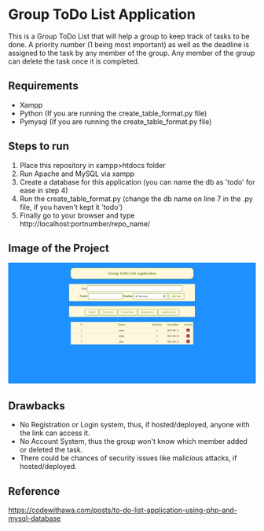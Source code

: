 # Group ToDo List Application
This is a Group ToDo List that will help a group to keep track of tasks to be done. A priority number (1 being most important) as well as the deadline is assigned to the task by any member of the group. Any member of the group can delete the task once it is completed.

## Requirements
* Xampp
* Python (If you are running the create_table_format.py file)
* Pymysql (If you are running the create_table_format.py file)

## Steps to run
1. Place this repository in xampp>htdocs folder<br>
2. Run Apache and MySQL via xampp
3. Create a database for this application (you can name the db as 'todo' for ease in step 4)
4. Run the create_table_format.py (change the db name on line 7 in the .py file, if you haven't kept it 'todo')
5. Finally go to your browser and type http://localhost:portnumber/repo_name/

## Image of the Project
![](image.PNG)

## Drawbacks
* No Registration or Login system, thus, if hosted/deployed, anyone with the link can access it. 
* No Account System, thus the group won't know which member added or deleted the task.
* There could be chances of security issues like malicious attacks, if hosted/deployed.

## Reference
https://codewithawa.com/posts/to-do-list-application-using-php-and-mysql-database